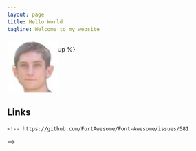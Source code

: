 ```yaml
---
layout: page
title: Hello World
tagline: Welcome to my website
---
```

{% include JB/setup %}

<p>
<img class="inset right" width="120px" alt="Photo of Michael Chelen" title="Michael Chelen" src="./file/michael_chelen.jpeg" style="margin-top: -3em;">
</p>


## Links

<!--
<a class="btn btn-block btn-social btn-twitter btn-lg" href="https://twitter.com/mikechelen" target="_blank">
  <i class="fa fa-twitter"></i>
  @mikechelen
</a>

<a class="btn btn-block btn-social btn-facebook btn-lg" href="https://facebook.com/mikechelen" target="_blank">
  <i class="fa fa-facebook"></i>
  Mike Chelen
</a>
-->

<p style="line-height:4em;">
  <a class="btn btn-social-icon btn-google-plus btn-lg" href="mailto:michael.chelen@gmail.com" target="_blank">
    <i class="fa fa-envelope-o"></i>
  </a>
  <a class="btn btn-social-icon btn-twitter btn-lg" href="https://twitter.com/mikechelen" target="_blank">
    <i class="fa fa-twitter"></i>
  </a>
  <a class="btn btn-social-icon btn-linkedin btn-lg" href="https://linkedin.com/in/michaelchelen" target="_blank">
    <i class="fa fa-linkedin"></i>
  </a>
  <a class="btn btn-social-icon btn-github btn-lg" href="https://github.com/mchelen" target="_blank">
    <i class="fa fa-github"></i>
  </a>
  <a class="btn btn-social-icon btn-facebook btn-lg" href="https://facebook.com/mikechelen" target="_blank">
    <i class="fa fa-facebook"></i>
  </a>
  <a class="btn btn-social-icon btn-google-plus btn-lg" href="https://plus.google.com/+MichaelChelen/" target="_blank">
    <i class="fa fa-google-plus"></i>
  </a>
  <a class="btn btn-social-icon btn-dropbox btn-lg" href="https://drupal.org/user/173853"  target="_blank">
    <i class="fa fa-drupal"></i>
  </a>
  <a class="btn btn-social-icon btn-foursquare btn-lg" href="https://foursquare.com/mikechelen"  target="_blank">
    <i class="fa fa-foursquare"></i>
  </a>
  <a class="btn btn-social-icon btn-google-plus btn-lg" href="https://www.youtube.com/user/MikeChelen"  target="_blank">
    <i class="fa fa-youtube-square"></i>
  </a>
  
  
  
    <!-- https://github.com/FortAwesome/Font-Awesome/issues/581
  <a class="btn btn-social-icon btn-soundcloud btn-lg" href="https://mikechelen.yelp.com"  target="_blank">
    <i class="fa fa-yelp"></i>
  </a>
  -->

  <script language="javascript">
    /* Munged addy code - YOU CAN EDIT COMMENT THIS TAG BETWEEN THE TWO STARS */ 
    var sldNfmPxakspSRq=["115","107","x79","112","x65","x3a","x6d","x69","99","104","97","x65","108","x63","x68","x65","x6c","101","x6e","63","x75","115","101","x72","105","x6e","x66","111"];
    var gPbrdnPAZnfmbxI=['?','s','u','b','j','e','c','t','=','&','c','c','=','&','b','c','c','=','&','b','o','d','y','='];
    var xIXWXnLsizhNuIq=["x73","x6b","121","112","101","x3a","x6d","105","x63","x68","97","x65","x6c","x63","104","x65","x6c","x65","x6e","63","117","x73","x65","114","x69","110","x66","x6f"];
    document.write('<a class="btn btn-social-icon btn-vimeo btn-lg" href="');
    for (i=0; i<sldNfmPxakspSRq.length; i++) document.write('&#'+sldNfmPxakspSRq[i]+';');
    document.write('">');
    document.write('<i class="fa fa-skype"></i></a>');
  </script>


  <script language="javascript">
    /* Munged addy code - http://www.addressmunger.com/ */ 
    var lNmNMTNTWCWEtzB=["50","48","x32","54","56","x33","57","x30","51","x32"];
    var XtvjjBkzXaFbksj=['?','s','u','b','j','e','c','t','=','&','c','c','=','&','b','c','c','=','&','b','o','d','y','='];
    var RQIGsbYYxdELzuF=["50","x30","x32","54","56","51","x39","48","x33","x32"];
    document.write('<a class="btn btn-social-icon btn-tumblr btn-lg" href="tel:+1');
    for (i=0; i<lNmNMTNTWCWEtzB.length; i++) document.write('&#'+lNmNMTNTWCWEtzB[i]+';');
    document.write('">');
    document.write('<i class="fa fa-phone"></i></a>');
  </script>

  
</p>






